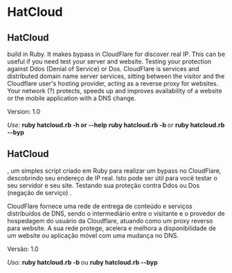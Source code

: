 # HatCloud

<h2>HatCloud</h2> build in Ruby. It makes bypass in CloudFlare for discover real IP.
This can be useful if you need test your server and website. Testing your protection against Ddos (Denial of Service) or Dos.
CloudFlare is services and distributed domain name server services, sitting between the visitor and the Cloudflare user's hosting provider, acting as a reverse proxy for websites. 
Your network (?) protects, speeds up and improves availability of a website or the mobile application with a DNS change. 

Version: 1.0

<em>Use:</em>
<strong>ruby hatcloud.rb -h or --help</strong>
<strong>ruby hatcloud.rb -b <your site></strong> 
or
<strong>ruby hatcloud.rb --byp <your site></strong>



<h2>HatCloud</h2>, um simples script criado em Ruby para realizar um bypass no CloudFlare, descobrindo seu endereço de IP real. 
Isto pode ser útil para você testar o seu servidor e seu site. Testando sua proteção contra Ddos ou Dos (negação de serviço) .

CloudFlare fornece uma rede de entrega de conteúdo e serviços distribuídos de DNS, sendo o intermediário entre o visitante e o 
provedor de hospedagem do usuário da Cloudflare, atuando como um proxy reverso para website. A sua rede protege, acelera e melhora a 
disponibilidade de um website ou aplicação móvel com uma mudança no DNS. 

Versão: 1.0

<em>Uso: </em>
<strong>ruby hatcloud.rb -b <seu site> </strong>
ou
<strong>ruby hatcloud.rb --byp <seu site></strong>

